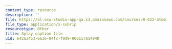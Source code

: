 ```yaml
---
content_type: resource
description: ''
file: https://ol-ocw-studio-app-qa.s3.amazonaws.com/courses/8-422-atomic-and-optical-physics-ii-spring-2013/642a3453663694fcf9d9906157a14948_zfBXJQ-i6p8.srt
file_type: application/x-subrip
resourcetype: Other
title: 3play caption file
uid: 642a3453-6636-94fc-f9d9-906157a14948
---
```

